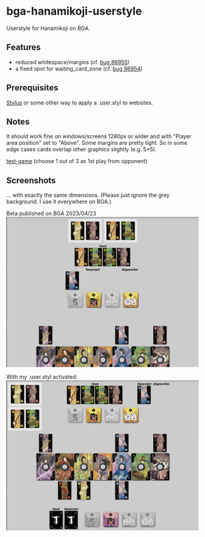# bga-hanamikoji-userstyle
Userstyle for Hanamikoji on BGA.

## Features
- reduced whitespace/margins (cf. <a href="https://boardgamearena.com/bug?id=86955">bug 86955</a>)
- a fixed spot for waiting_card_zone (cf. <a href="https://boardgamearena.com/bug?id=86954">bug 86954</a>)

## Prerequisites
<a href="https://github.com/openstyles/stylus#readme">Stylus</a> or some other way to apply a .user.styl to websites.

## Notes
It should work fine on windows/screens 1280px or wider and with "Player area position" set to "Above". Some margins are pretty tight. So in some edge cases cards overlap other graphics slightly (e.g. 5*5).

<a href="https://boardgamearena.com/archive/replay/230419-1000/?table=369789824&player=1259869&comments=1259869;">test-game</a> (choose 1 out of 3 as 1st play from opponent)

## Screenshots
… with exactly the same dimensions. (Please just ignore the grey background. I use it everywhere on BGA.)

Beta published on BGA 2023/04/23
![screenshot_beta](/hanamikoji/img/BGA_Hanamikoji.png?raw=true)

With my .user.styl activated:
![screenshot_userstyle](/hanamikoji/img/BGA_Hanamikoji_CSS.png?raw=true)
